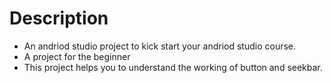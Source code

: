 # Description
- An andriod studio project to kick start your andriod studio course. 
- A project for the beginner
- This project helps you to understand the working of button and seekbar.
